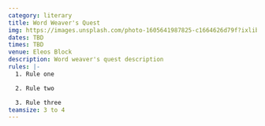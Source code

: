 ```yaml
---
category: literary
title: Word Weaver's Quest
img: https://images.unsplash.com/photo-1605641987825-c1664626d79f?ixlib=rb-4.0.3&ixid=M3wxMjA3fDB8MHxzZWFyY2h8M3x8cGVuc3xlbnwwfHwwfHx8MA%3D%3D&auto=format&fit=crop&w=900&q=60
dates: TBD
times: TBD
venue: Eleos Block
description: Word weaver's quest description
rules: |-
  1. Rule one

  2. Rule two

  3. Rule three
teamsize: 3 to 4
---
```

